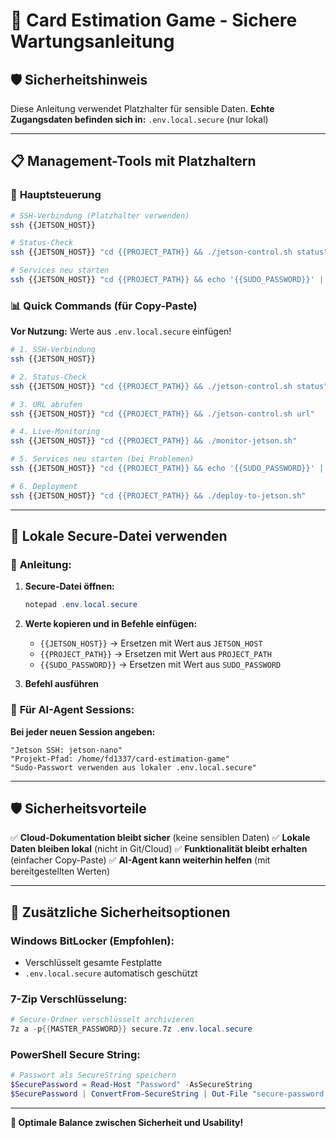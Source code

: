 # 🔐 Card Estimation Game - Sichere Wartungsanleitung

## 🛡️ **Sicherheitshinweis**
Diese Anleitung verwendet Platzhalter für sensible Daten. 
**Echte Zugangsdaten befinden sich in:** `.env.local.secure` (nur lokal)

---

## 📋 **Management-Tools mit Platzhaltern**

### 🎯 **Hauptsteuerung**

```bash
# SSH-Verbindung (Platzhalter verwenden)
ssh {{JETSON_HOST}}

# Status-Check
ssh {{JETSON_HOST}} "cd {{PROJECT_PATH}} && ./jetson-control.sh status"

# Services neu starten
ssh {{JETSON_HOST}} "cd {{PROJECT_PATH}} && echo '{{SUDO_PASSWORD}}' | sudo -S systemctl restart card-game ngrok"
```

### 📊 **Quick Commands (für Copy-Paste)**

**Vor Nutzung:** Werte aus `.env.local.secure` einfügen!

```bash
# 1. SSH-Verbindung
ssh {{JETSON_HOST}}

# 2. Status-Check  
ssh {{JETSON_HOST}} "cd {{PROJECT_PATH}} && ./jetson-control.sh status"

# 3. URL abrufen
ssh {{JETSON_HOST}} "cd {{PROJECT_PATH}} && ./jetson-control.sh url"

# 4. Live-Monitoring
ssh {{JETSON_HOST}} "cd {{PROJECT_PATH}} && ./monitor-jetson.sh"

# 5. Services neu starten (bei Problemen)
ssh {{JETSON_HOST}} "cd {{PROJECT_PATH}} && echo '{{SUDO_PASSWORD}}' | sudo -S systemctl restart card-game ngrok"

# 6. Deployment
ssh {{JETSON_HOST}} "cd {{PROJECT_PATH}} && ./deploy-to-jetson.sh"
```

---

## 🔧 **Lokale Secure-Datei verwenden**

### 📝 **Anleitung:**

1. **Secure-Datei öffnen:**
   ```powershell
   notepad .env.local.secure
   ```

2. **Werte kopieren und in Befehle einfügen:**
   - `{{JETSON_HOST}}` → Ersetzen mit Wert aus `JETSON_HOST`
   - `{{PROJECT_PATH}}` → Ersetzen mit Wert aus `PROJECT_PATH`  
   - `{{SUDO_PASSWORD}}` → Ersetzen mit Wert aus `SUDO_PASSWORD`

3. **Befehl ausführen**

### 🤖 **Für AI-Agent Sessions:**

**Bei jeder neuen Session angeben:**
```
"Jetson SSH: jetson-nano"
"Projekt-Pfad: /home/fd1337/card-estimation-game"  
"Sudo-Passwort verwenden aus lokaler .env.local.secure"
```

---

## 🛡️ **Sicherheitsvorteile**

✅ **Cloud-Dokumentation bleibt sicher** (keine sensiblen Daten)
✅ **Lokale Daten bleiben lokal** (nicht in Git/Cloud)
✅ **Funktionalität bleibt erhalten** (einfacher Copy-Paste)
✅ **AI-Agent kann weiterhin helfen** (mit bereitgestellten Werten)

---

## 🔐 **Zusätzliche Sicherheitsoptionen**

### **Windows BitLocker (Empfohlen):**
- Verschlüsselt gesamte Festplatte
- `.env.local.secure` automatisch geschützt

### **7-Zip Verschlüsselung:**
```powershell
# Secure-Ordner verschlüsselt archivieren
7z a -p{{MASTER_PASSWORD}} secure.7z .env.local.secure
```

### **PowerShell Secure String:**
```powershell
# Passwort als SecureString speichern
$SecurePassword = Read-Host "Password" -AsSecureString
$SecurePassword | ConvertFrom-SecureString | Out-File "secure-password.txt"
```

---

**🎯 Optimale Balance zwischen Sicherheit und Usability!**
